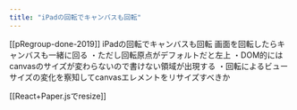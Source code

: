 ```yaml
---
title: "iPadの回転でキャンバスも回転"
---
```


[[pRegroup-done-2019]]
iPadの回転でキャンバスも回転
画面を回転したらキャンバスも一緒に回る
・ただし回転原点がデフォルトだと左上
・DOM的にはcanvasのサイズが変わらないので書けない領域が出現する
・回転によるビューサイズの変化を察知してcanvasエレメントをリサイズすべきか

[[React+Paper.jsでresize]]

